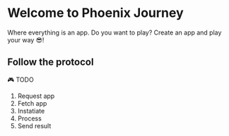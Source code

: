 # Welcome to Phoenix Journey

Where everything is an app. Do you want to play? Create an app and play your way 😎!

## Follow the protocol

🎮 TODO

1. Request app
2. Fetch app
3. Instatiate
4. Process
5. Send result
